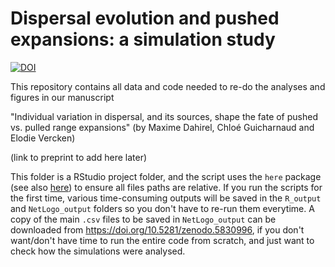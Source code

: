 


# Dispersal evolution and pushed expansions: a simulation study

[![DOI](https://zenodo.org/badge/DOI/10.5281/zenodo.5830993.svg)](https://doi.org/10.5281/zenodo.5830993)

This repository contains all data and code needed to re-do the analyses and figures in our manuscript

"Individual variation in dispersal, and its sources, shape the fate of pushed vs. pulled range expansions" (by Maxime Dahirel, Chloé Guicharnaud and Elodie Vercken)

(link to preprint to add here later)

This folder is a RStudio project folder, and the script uses the `here` package (see also [here](https://github.com/jennybc/here_here)) to ensure all files paths are relative. If you run the scripts for the first time, various time-consuming outputs will be saved in the `R_output` and `NetLogo_output` folders so you don't have to re-run them everytime. A copy of the main `.csv` files to be saved in `NetLogo_output` can be downloaded from https://doi.org/10.5281/zenodo.5830996, if you don't want/don't have time to run the entire code from scratch, and just want to check how the simulations were analysed.


